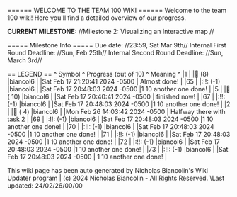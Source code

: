 ====== WELCOME TO THE TEAM 100 WIKI ======
Welcome to the team 100 wiki! Here you'll find a detailed overview of our progress. 

**CURRENT MILESTONE:** //Milestone 2: Visualizing an Interactive map //

===== Milestone Info =====
Due date: //23:59, Sat Mar 9th//
Internal First Round Deadline: //Sun, Feb 25th//
Internal Second Round Deadline: //Sun, March 3rd//

<!-- TODO: Fix this so the deadlines take into account how close a task is to its deadline-->
== LEGEND ==
^ Symbol ^ Progress (out of 10) ^ Meaning ^
|1 | |🍋 (8) |biancol6 | |Sat Feb 17 21:20:41 2024 -0500 | Almost done! |
|65 | |:!!: (-1) |biancol6 | |Sat Feb 17 20:48:03 2024 -0500 |1 10 another one done! |
|5 | |🍏 ( 10) |biancol6 | |Sat Feb 17 20:40:41 2024 -0500 | finished now! |
|67 | |:!!: (-1) |biancol6 | |Sat Feb 17 20:48:03 2024 -0500 |1 10 another one done! |
|2 | |🍊 ( 4) |biancol6 | |Mon Feb 26 14:03:42 2024 -0500 | Halfway there with task 2 |
|69 | |:!!: (-1) |biancol6 | |Sat Feb 17 20:48:03 2024 -0500 |1 10 another one done! |
|70 | |:!!: (-1) |biancol6 | |Sat Feb 17 20:48:03 2024 -0500 |1 10 another one done! |
|71 | |:!!: (-1) |biancol6 | |Sat Feb 17 20:48:03 2024 -0500 |1 10 another one done! |
|72 | |:!!: (-1) |biancol6 | |Sat Feb 17 20:48:03 2024 -0500 |1 10 another one done! |
|73 | |:!!: (-1) |biancol6 | |Sat Feb 17 20:48:03 2024 -0500 |    1 10 another one done! |

This wiki page has been auto generated by Nicholas Biancolin's Wiki Updater program | (c) 2024 Nicholas Biancolin - All Rights Reserved.
 \\Last updated: 24/02/26/00/00